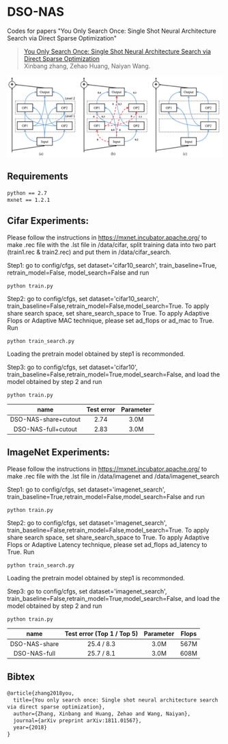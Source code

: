 # DSO-NAS
Codes for papers "You Only Search Once: Single Shot Neural Architecture Search via Direct Sparse Optimization"

> [You Only Search Once: Single Shot Neural Architecture Search via Direct Sparse Optimization](https://arxiv.org/abs/1811.01567)\
> Xinbang zhang, Zehao Huang, Naiyan Wang.

<div align="center">
  <img src="docs/DSO-NAS.png" width="800px" />
</div>

## Requirements
```
python == 2.7 
mxnet == 1.2.1
```
## Cifar Experiments:

Please follow the instructions in https://mxnet.incubator.apache.org/ to make .rec file with the .lst file in  /data/cifar, split  training data into two part (train1.rec & train2.rec) and put them in /data/cifar_search.

Step1:  go to config/cfgs, set dataset='cifar10_search', train_baseline=True, retrain_model=False, model_search=False and run 
```
python train.py
```
Step2:  go to config/cfgs, set dataset='cifar10_search', train_baseline=False,retrain_model=False,model_search=True. To apply share search space, set share_search_space to True. To apply Adaptive Flops or Adaptive MAC technique,  please set ad_flops or ad_mac to True. Run
```
python train_search.py
```
Loading the pretrain model obtained by step1 is recommonded.

Step3:  go to config/cfgs, set dataset='cifar10', train_baseline=False,retrain_model=True,model_search=False, and load the model obtained by step 2 and run 
```
python train.py
```

| name | Test error |  Parameter  |
|:-:|:-:|:-:|
|DSO-NAS-share+cutout | 2.74 | 3.0M |
|DSO-NAS-full+cutout | 2.83 | 3.0M |

## ImageNet Experiments:

Please follow the instructions in https://mxnet.incubator.apache.org/ to make .rec file with the .lst file in  /data/imagenet and /data/imagenet_search

Step1:  go to config/cfgs, set dataset='imagenet_search', train_baseline=True,retrain_model=False,model_search=False and run 
```
python train.py
```
Step2:  go to config/cfgs, set dataset='imagenet_search', train_baseline=False,retrain_model=False,model_search=True. To apply share search space, set share_search_space to True. To apply Adaptive Flops or Adaptive Latency technique,  please set ad_flops ad_latency  to True. Run
```
python train_search.py
```
Loading the pretrain model obtained by step1 is recommonded.

Step3:  go to config/cfgs, set dataset='imagenet_search', train_baseline=False,retrain_model=True,model_search=False, and load the model obtained by step 2 and run 
```
python train.py
```
| name | Test error (Top 1 / Top 5) |  Parameter  | Flops |
|:-:|:-:|:-:|:-:|
|DSO-NAS-share | 25.4 / 8.3 | 3.0M | 567M |
|DSO-NAS-full | 25.7 / 8.1 | 3.0M | 608M |
## Bibtex
```
@article{zhang2018you,
  title={You only search once: Single shot neural architecture search via direct sparse optimization},
  author={Zhang, Xinbang and Huang, Zehao and Wang, Naiyan},
  journal={arXiv preprint arXiv:1811.01567},
  year={2018}
}
```
